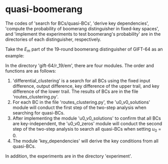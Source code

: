 # quasi-boomerang

The codes of 'search for BCs/quasi-BCs', 'derive key dependencies', 'compute the probability of boomerang distinguisher in fixed-key spaces', and 'implement the experiments to test boomerang's probability' are in the directories of each distinguisher, respectively.

Take the $E_m$ part of the 19-round boomerang distinguisher of GIFT-64 as an example:

  In the directory 'gift-64/r_19/em', there are four modules. The order and functions are as follows:
  
  1. 'differential_clustering' is a search for all BCs using the fixed input difference, output difference, key difference of the upper trail, and key difference of the lower trail. The results of BCs are in the file 'routes_clustering.py'.
  2. For each BC in the file 'routes_clustering.py', the 'u0_v0_solutions' module will conduct the first step of the two-step analysis when searching for quasi-BCs.
  3. After implementing the module 'u0_v0_solutions' to confirm that all BCs are key-independent, the 'u0_v0_zeros' module will conduct the second step of the two-step analysis to search all quasi-BCs when setting $u_0$ = 0.
  4. The module 'key_dependencies' will derive the key conditions from all quasi-BCs.

  In addition, the experiments are in the directory 'experiment'.
